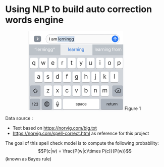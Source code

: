 # Using NLP to build auto correction words engine
<div style="width:image width px; font-size:100%; text-align:center;"><img src='auto-correct.png' alt="alternate text" width="width" height="height" style="width:300px;height:250px;" /> Figure 1 </div>

Data source :
- Text based on https://norvig.com/big.txt
- https://norvig.com/spell-correct.html as reference for this project

The goal of this spell check model is to compute the following probability: $$P(c|w) = \frac{P(w|c)\times P(c)}{P(w)}$$ (known as Bayes rule)
